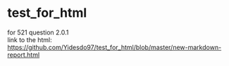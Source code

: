# test_for_html
for 521 question 2.0.1 \
link to the html: https://github.com/Yidesdo97/test_for_html/blob/master/new-markdown-report.html
